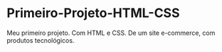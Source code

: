 # Primeiro-Projeto-HTML-CSS
Meu primeiro projeto. Com HTML e CSS. De um site e-commerce, com produtos tecnológicos.

